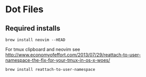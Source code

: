 # Dot Files

## Required installs

```brew install neovim --HEAD```

For tmux clipboard and neovim
see http://www.economyofeffort.com/2013/07/29/reattach-to-user-namespace-the-fix-for-your-tmux-in-os-x-woes/

```brew install reattach-to-user-namespace```

